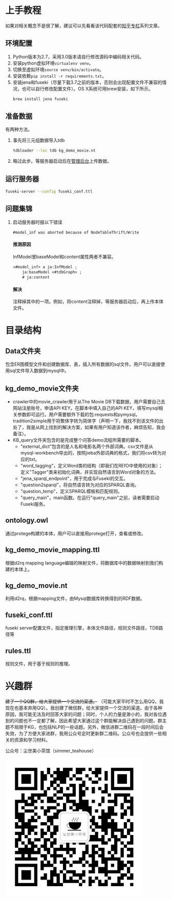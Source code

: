 # 上手教程
如果对相关概念不是很了解，建议可以先看看该代码配套的[知乎专栏](https://zhuanlan.zhihu.com/knowledgegraph)系列文章。

## 环境配置
1. Python版本为2.7，采用3.0版本请自行修改源码中编码相关代码。
2. 安装python虚拟环境`virtualenv venv`。
3. 切换至虚拟环境`source venv/bin/activate`。
4. 安装依赖`pip install -r requirements.txt`。
5. 安装jena和fuseki（尽量下载3.7之前的版本，否则会出现配置文件不兼容的情况，也可以自行修改配置文件）。OS X系统可用brew安装，如下所示。
    ```bash
    brew install jena fuseki
    ```

## 准备数据
有两种方法。
1. 事先将三元组数据导入tdb
    ```bash
    tdbloader --loc tdb kg_demo_movie.nt
    ```

2. 略过此步。等服务器启动后在[管理后台](localhost:3030)上传数据。

## 运行服务器
```bash
fuseki-server --config fuseki_conf.ttl
```

## 问题集锦
1. 启动服务器时报以下错误
    ```code
    #model_inf was aborted because of NodeTableThrift/Write
    ```
    #### 推测原因
    InfModel里baseModel和content属性两者不兼容。
    ```code
    <#model_inf> a ja:InfModel ;
        ja:baseModel <#tdbGraph> ;
        # ja:content
    ```
   #### 解决
   注释掉其中的一项。例如，将content注释掉，等服务器启动后，再上传本体文件。

# 目录结构
## Data文件夹
包含ER图模型文件和创建数据库、表，插入所有数据的sql文件。用户可以直接使用sql文件导入数据到mysql中。

## kg\_demo_movie文件夹
- crawler中的movie_crawler用于从The Movie DB下载数据，用户需要自己去网站注册账号，申请API KEY。在脚本中填入自己的API KEY，填写mysql相关参数即可运行。用户需要额外下载的包:requests和pymysql。tradition2simple用于将繁体字转为简体字（声明一下，我找不到该文件的出处了，我是从网上找到的解决方案，如果有用户知道该作者，麻烦告知，我会备注）。
- KB_query文件夹包含的是完成整个问答demo流程所需要的脚本。
	-  "external_dict"包含的是人名和电影名两个外部词典。csv文件是从mysql-workbench导出的，按照jieba外部词典的格式，我们将csv转为对应的txt。
	-  "word_tagging"，定义Word类的结构（即我们在REfO中使用的对象）；定义"Tagger"类来初始化词典，并实现自然语言到Word对象的方法。
	-  "jena\_sparql_endpoint"，用于完成与Fuseki的交互。
	-  "question2sparql"，将自然语言转为对应的SPARQL查询。
	-  "question_temp"，定义SPARQL模板和匹配规则。
	-  "query\_main"，main函数。在运行"query_main"之前，读者需要启动Fuseki服务。

## ontology.owl
通过protege构建的本体，用户可以直接用protege打开，查看或修改。

## kg\_demo\_movie_mapping.ttl
根据d2rq mapping language编辑的映射文件，将数据库中的数据映射到我们构建的本体上。

## kg\_demo_movie.nt
利用d2rq，根据mapping文件，由Mysql数据库转换得到的RDF数据。

## fuseki_conf.ttl
fuseki server配置文件，指定推理引擎，本体文件路径，规则文件路径，TDB路径等

## rules.ttl
规则文件，用于基于规则的推理。

# 兴趣群

~~建了一个QQ群，给大家提供一个交流的渠道。~~   （可能大家平时不怎么用QQ，我现在也基本弃用QQ）。我创建了微信群，给大家提供一个交流的渠道。由于各种原因，我可能无法及时回答大家的问题；同时，个人的力量是渺小的，我对各位遇到的问题也不一定都了解，因此希望大家通过这个群能解决自己遇到的问题。群主题不局限于KG，也包括NLP的一些话题。另外，微信进群二维码在一段时间后会失效，为了方便大家进群，我用公众号定时更新群二维码。公众号也会提供一些相关的资源和学习材料。

公众号：尘世美小茶馆（simmer_teahouse）

![wechat](wechat.jpg)